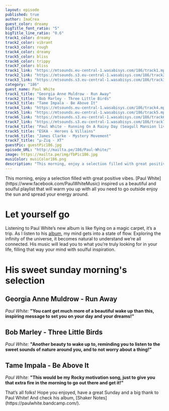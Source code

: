 ```yaml
---
layout: episode
published: true
author: ImaCrea
guest_color: dreamy
bigTitle_font_ratio: "5"
bigTitle_line_ratio: "0.6"
track1_color: dreamy
track2_color: vibrant
track3_color: rough
track4_color: dreamy
track5_color: bliss
track6_color: trippy
track7_color: bliss
track1_link: "https://mtsounds.eu-central-1.wasabisys.com/186/track1.mp3"
track2_link: "https://mtsounds.s3.eu-central-1.wasabisys.com/186/track2.mp3"
track3_link: "https://mtsounds.s3.eu-central-1.wasabisys.com/186/track3.mp3"
category: "186"
guest_name: Paul White
track1_title: "Georgia Anne Muldrow - Run Away"
track2_title: "Bob Marley - Three Little Birds"
track3_title: "Tame Impala - Be Above It"
track4_link: "https://mtsounds.eu-central-1.wasabisys.com/186/track4.mp3"
track5_link: "https://mtsounds.eu-central-1.wasabisys.com/186/track5.mp3"
track6_link: "https://mtsounds.s3.eu-central-1.wasabisys.com/186/track6.mp3"
track7_link: "https://mtsounds.s3.eu-central-1.wasabisys.com/186/track7.mp3"
track4_title: "Paul White - Running On A Rainy Day (Seagull Mansion live)"
track5_title: "ESKA - Heroes & Villains"
track6_title: "James Clarke - Mystery Movement"
track7_title: "µ-Ziq - XT"
guestPic: guestPic186.jpg
episode_URL: "http://mailta.pe/186/Paul-White/"
image: https://mailta.pe/img/fbPic186.jpg
musiColor: musiColor186.png
description: "This morning, enjoy a selection filled with great positive vibes. Paul White inspired us a beautiful and soulful playlist that will warm you up with all you need to go outside enjoy the sun and spread your energy around."
---
```



<p id="introduction">This morning, enjoy a selection filled with great positive vibes. [Paul White](https://www.facebook.com/PaulWhiteMusic) inspired us a beautiful and soulful playlist that will warm you up with all you need to go outside enjoy the sun and spread your energy around.</p>
 
# Let yourself go

Listening to Paul White’s new album is like flying on a magic carpet, it’s a trip. As I listen to his [album](https://paulwhite.bandcamp.com/), my mind gets into a state of flow. Exploring the infinity of the universe, it becomes natural to understand we’re all connected. His music will lead you to what you’re truly looking for in your life, filling that way your mind with soulful inspiration. 

# His sweet sunday morning's selection

## Georgia Anne Muldrow - Run Away
_Paul White:_ **"**You cant get much more of a beautiful wake up than this, inspiring message to set you on your day and your dreams!**"**
 
## Bob Marley - Three Little Birds
_Paul White:_ **"**Another beauty to wake up to, reminding you to listen to the sweet sounds of nature around you, and to not worry about a thing!**"**
 
## Tame Impala - Be Above It
_Paul White:_ **"**This would be my Rocky motivation song, just to give you that extra fire in the morning to go out there and get it!**"**
 
<p id="outroduction">
That’s all folks! Hope you enjoyed, have a great Sunday and a big thank to Paul White! And check his album, [Shaker Notes](https://paulwhite.bandcamp.com/).
</p>
